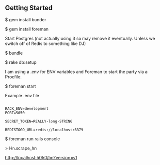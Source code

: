 Getting Started
---------------

$ gem install bunder

$ gem install foreman

Start Postgres (not actually using it so may remove it eventually. Unless we switch off of Redis to something like DJ)

$ bundle

$ rake db:setup

I am using a .env for ENV variables and Foreman to start the party via a Procfile.

$ foreman start


Example .env file

```

RACK_ENV=development
PORT=5050

SECRET_TOKEN=REALLY-long-STRING

REDISTOGO_URL=redis://localhost:6379

```

$ foreman run rails console

\> Hn.scrape_hn

<http://localhost:5050/hn?version=v1>